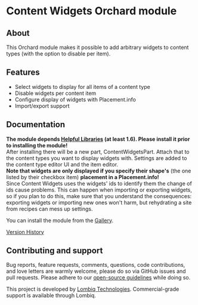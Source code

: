 # Content Widgets Orchard module



## About

This Orchard module makes it possible to add arbitrary widgets to content types (with the option to disable per item).


## Features

- Select widgets to display for all items of a content type
- Disable widgets per content item
- Configure display of widgets with Placement.info
- Import/export support


## Documentation

**The module depends [Helpful Libraries](https://gallery.orchardproject.net/List/Modules/Orchard.Module.Piedone.HelpfulLibraries) (at least 1.6). Please install it prior to installing the module!**  
After installing there will be a new part, ContentWidgetsPart. Attach that to the content types you want to display widgets with. Settings are added to the content type editor UI and the item editor.  
**Note that widgets are only displayed if you specify their shape's** (the one listed by their checkbox item) **placement in a Placement.info!**  
Since Content Widgets uses the widgets' ids to identify them the change of ids cause problems. This can happen when importing or exporting widgets, so if you plan to do this, make sure that you understand the consequences: exporting widgets or importing new ones won't harm, but rehydrating a site from recipes can mess up settings.

You can install the module from the [Gallery](http://gallery.orchardproject.net/List/Modules/Orchard.Module.Piedone.ContentWidgets).

[Version History](Docs/VersionHistory.md)


## Contributing and support

Bug reports, feature requests, comments, questions, code contributions, and love letters are warmly welcome, please do so via GitHub issues and pull requests. Please adhere to our [open-source guidelines](https://lombiq.com/open-source-guidelines) while doing so.

This project is developed by [Lombiq Technologies](https://lombiq.com/). Commercial-grade support is available through Lombiq.